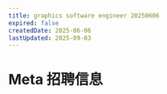 ```yaml
---
title: graphics software engineer 20250606
expired: false
createdDate: 2025-06-06
lastUpdated: 2025-09-03
---
```


# Meta 招聘信息

<JobPostingTable job-posting-json-path="meta/data/graphics-software-engineer-20250606" />
